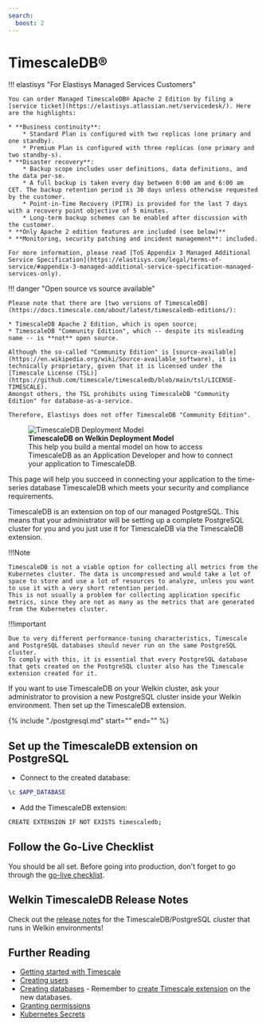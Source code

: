 ```yaml
---
search:
  boost: 2
---
```

# TimescaleDB®

!!! elastisys "For Elastisys Managed Services Customers"

    You can order Managed TimescaleDB® Apache 2 Edition by filing a [service ticket](https://elastisys.atlassian.net/servicedesk/). Here are the highlights:

    * **Business continuity**:
        * Standard Plan is configured with two replicas (one primary and one standby).
        * Premium Plan is configured with three replicas (one primary and two standby-s).
    * **Disaster recovery**:
        * Backup scope includes user definitions, data definitions, and the data per-se.
        * A full backup is taken every day between 0:00 am and 6:00 am CET. The backup retention period is 30 days unless otherwise requested by the customer.
        * Point-in-Time Recovery (PITR) is provided for the last 7 days with a recovery point objective of 5 minutes.
        * Long-term backup schemes can be enabled after discussion with the customer.
    * **Only Apache 2 edition features are included (see below)**
    * **Monitoring, security patching and incident management**: included.

    For more information, please read [ToS Appendix 3 Managed Additional Service Specification](https://elastisys.com/legal/terms-of-service/#appendix-3-managed-additional-service-specification-managed-services-only).

!!! danger "Open source vs source available"

    Please note that there are [two versions of TimescaleDB](https://docs.timescale.com/about/latest/timescaledb-editions/):

    * TimescaleDB Apache 2 Edition, which is open source;
    * TimescaleDB "Community Edition", which -- despite its misleading name -- is **not** open source.

    Although the so-called "Community Edition" is [source-available](https://en.wikipedia.org/wiki/Source-available_software), it is technically proprietary, given that it is licensed under the [Timescale License (TSL)](https://github.com/timescale/timescaledb/blob/main/tsl/LICENSE-TIMESCALE).
    Amongst others, the TSL prohibits using TimescaleDB "Community Edition" for database-as-a-service.

    Therefore, Elastisys does not offer TimescaleDB "Community Edition".

<figure>
    <img alt="TimescaleDB Deployment Model" src="../img/timescaledb.drawio.svg" >
    <figcaption>
        <strong>TimescaleDB on Welkin Deployment Model</strong>
        <br>
        This help you build a mental model on how to access TimescaleDB as an Application Developer and how to connect your application to TimescaleDB.
    </figcaption>
</figure>

This page will help you succeed in connecting your application to the time-series database TimescaleDB which meets your security and compliance requirements.

TimescaleDB is an extension on top of our managed PostgreSQL.
This means that your administrator will be setting up a complete PostgreSQL cluster for you and you just use it for TimescaleDB via the TimescaleDB extension.

!!!Note

    TimescaleDB is not a viable option for collecting all metrics from the Kubernetes cluster. The data is uncompressed and would take a lot of space to store and use a lot of resources to analyze, unless you want to use it with a very short retention period.
    This is not usually a problem for collecting application specific metrics, since they are not as many as the metrics that are generated from the Kubernetes cluster.

!!!important

    Due to very different performance-tuning characteristics, Timescale and PostgreSQL databases should never run on the same PostgreSQL cluster.
    To comply with this, it is essential that every PostgreSQL database that gets created on the PostgreSQL cluster also has the Timescale extension created for it.

If you want to use TimescaleDB on your Welkin cluster, ask your administrator to provision a new PostgreSQL cluster inside your Welkin environment. Then set up the TimescaleDB extension.

<!-- markdownlint-disable MD044 -->
{%
    include "./postgresql.md"
    start="<!--postgresql-setup-start-->"
    end="<!--postgresql-setup-end-->"
%}
<!-- markdownlint-enable MD044 -->

## Set up the TimescaleDB extension on PostgreSQL

- Connect to the created database:

```bash
\c $APP_DATABASE
```

- Add the TimescaleDB extension:

```bash
CREATE EXTENSION IF NOT EXISTS timescaledb;
```

## Follow the Go-Live Checklist

You should be all set.
Before going into production, don't forget to go through the [go-live checklist](../go-live.md).

## Welkin TimescaleDB Release Notes

Check out the [release notes](../../release-notes/postgres.md) for the TimescaleDB/PostgreSQL cluster that runs in Welkin environments!

## Further Reading

- [Getting started with Timescale](https://docs.timescale.com/getting-started/latest/)
- [Creating users](https://www.postgresql.org/docs/13/sql-createuser.html)
- [Creating databases](https://www.postgresql.org/docs/13/sql-createdatabase.html) - Remember to [create Timescale extension](timescaledb.md#set-up-the-timescaledb-extension-on-postgresql) on the new databases.
- [Granting permissions](https://www.postgresql.org/docs/13/sql-grant.html)
- [Kubernetes Secrets](https://kubernetes.io/docs/concepts/configuration/secret/)
